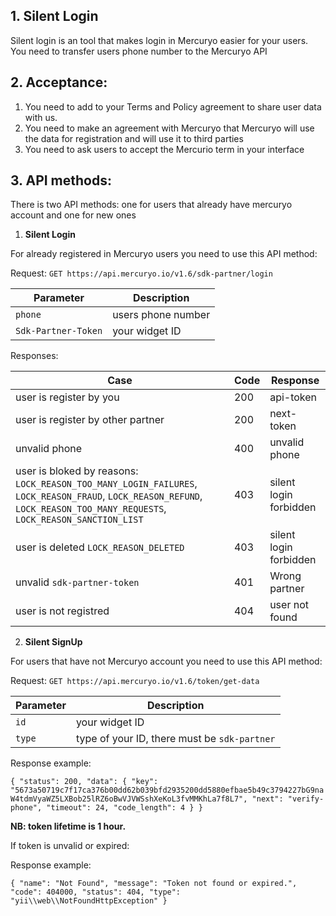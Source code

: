 ## 1. Silent Login

Silent login is an tool that makes login in Mercuryo easier for your users. You need to transfer users phone number to the Mercuryo API 

## 2. Acceptance: 

1. You need to add to your Terms and Policy agreement to share user data with us.
2. You need to make an agreement with Mercuryo that Mercuryo will use the data for registration and will use it to third parties
3. You need to ask users to accept  the Mercurio term  in your interface

## 3. API methods:
There is two API methods: one for users that already have mercuryo account and one for new ones

1. **Silent Login**

For already registered in Mercuryo users you need to use this API method:

Request: `GET https://api.mercuryo.io/v1.6/sdk-partner/login`

| Parameter  | Description  | 
| ------------- | -------------  |
| `phone` | users phone number |
| `Sdk-Partner-Token` | your widget ID |

Responses:

| Case  | Code  |  Response  |
| ------------- | -------------  |-------------  |
| user is register by you | 200 | api-token |
| user is register by other partner | 200 | next-token |
| unvalid phone | 400 |  unvalid phone |
| user is bloked by reasons: `LOCK_REASON_TOO_MANY_LOGIN_FAILURES`, `LOCK_REASON_FRAUD`, `LOCK_REASON_REFUND`, `LOCK_REASON_TOO_MANY_REQUESTS`, `LOCK_REASON_SANCTION_LIST`   | 403 | silent login forbidden |
| user is deleted `LOCK_REASON_DELETED` | 403 | silent login forbidden |
| unvalid `sdk-partner-token` | 401 | Wrong partner |
| user is not registred | 404 | user not found |


2. **Silent SignUp**

For users that have not Mercuryo account you need to use this API method:

Request: `GET https://api.mercuryo.io/v1.6/token/get-data`

| Parameter  | Description  | 
| ------------- | -------------  |
| `id` | your widget ID |
| `type` | type of your ID, there must be `sdk-partner` |

Response example:

`{
    "status": 200,
    "data": {
        "key": "5673a50719c7f17ca376b00dd62b039bfd2935200dd5880efbae5b49c3794227bG9naW4tdmVyaWZ5LXBob25lRZ6oBwVJVWSshXeKoL3fvMMKhLa7f8L7",
        "next": "verify-phone",
        "timeout": 24,
        "code_length": 4
    }
}`

**NB: token lifetime is 1 hour.**

If token is unvalid or expired:

Response example:

`{
    "name": "Not Found",
    "message": "Token not found or expired.",
    "code": 404000,
    "status": 404,
    "type": "yii\\web\\NotFoundHttpException"
}`
